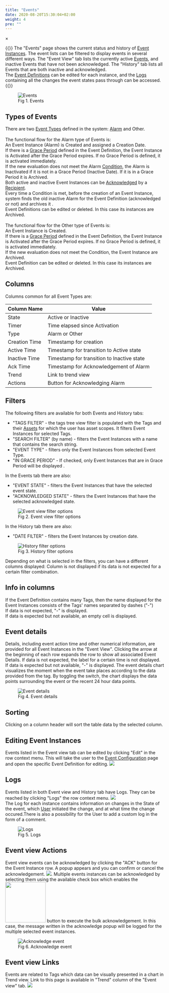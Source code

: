 ```yaml
---
title: "Events"
date: 2020-08-20T15:30:04+02:00
weight: 4
pre: ""
---
```


<!-- The Modal -->
<div id="myModal" class="modal">
  <span class="close">&times;</span>
  <img class="modal-content" id="img01">
  <div id="caption"></div>
</div>

{{<lead>}}
The "Events" page shows the current status and history of [Event Instances](/glossary#event-instance). The event lists can be filtered to display events in several different ways.
The "Event View" tab lists the currently active [Events](/glossary#event), and inactive Events that have not been acknowledged.
The "History" tab lists all Events that are both inactive and acknowledged.<br>
The [Event Definitions](/glossary#event-definition) can be edited for each instance, and the [Logs](/glossary#logs) containing all the changes the event states pass through can be accessed.
{{</lead>}}

<figure class="image_container">
    <img class="center_image myImg" onClick="reply_click(this)"  id="events" src="/eventsTable.png" alt="Events">
    <figcaption>Fig 1. Events</figcaption>
</figure>

## Types of Events
There are two [Event Types](/glossary#event-type) defined in the system: [Alarm](/glossary#alarm) and Other.
<br>
<br />
The functional flow for the Alarm type of Events is:<br>
An Event Instance (Alarm) is Created and assigned a Creation Date.
<br />
If there is a [Grace Period](/glossary#grace-period) defined in the Event Definition, the Event Instance is Activated after the Grace Period expires. If no Grace Period is defined, it is activated immediately.
<br />
If the new evaluation does not meet the Alarm [Condition](/glossary#condition), the Alarm is Inactivated if it is not in a Grace Period (Inactive Date). If it is in a Grace Period it is Archived.
<br />
Both active and inactive Event Instances can be [Acknowledged](/glossary#acknowledge-synonym-ack) by a [Recipient](/glossary#recipient).
<br />
Every time a Condition is met, before the creation of an Event Instance, system finds the old inactive Alarm for the Event Definition (acknowledged or not) and archives it .
<br />
Event Definitions can be edited or deleted. In this case its instances are Archived.
<br />
<br>
The functional flow for the Other type of Events is:<br>
An Event Instance is Created.
<br />
If there is a [Grace Period](/glossary#grace-period) defined in the Event Definition, the Event Instance is Activated after the Grace Period expires. If no Grace Period is defined, it is activated immediately.
<br />
If the new evaluation does not meet the Condition, the Event Instance are Archived.
<br />
Event Definition can be edited or deleted. In this case its instances are Archived.

## Columns
Columns common for all Event Types are:

| Column Name | Value |
|---------|---------|
| State | Active or Inactive |
| Timer | Time elapsed since Activation |
| Type | Alarm or Other
| Creation Time | Timestamp for creation| 
| Active Time | Timestamp for transition to Active state |
| Inactive Time | Timestamp for transition to Inactive state | 
| Ack Time | Timestamp for Acknowledgement of Alarm |
| Trend | Link to trend view | 
| Actions | Button for Acknowledging Alarm | 


## Filters
The following filters are available for both Events and History tabs:
- "TAGS FILTER" - the tags tree view filter is populated with the Tags and their [Assets](/glossary#asset) for which the user has asset scopes. It filters Event Instances for selected Tags.
- "SEARCH FILTER" (by name) - filters the Event Instances with a name that contains the search string.
- "EVENT TYPE" - filters only the Event Instances from selected Event Type.
- "IN GRACE PERIOD" - If checked, only Event Instances that are in Grace Period will be displayed . 

In the Events tab there are also:  
- "EVENT STATE" - filters the Event Instances that have the selected event state.
- "ACKNOWLEDGED STATE" - filters the Event Instances that have the selected acknowledged state.
<figure class="image_container">
    <img class="center_image myImg" onClick="reply_click(this)"  id="Event_view_filters" src="/eventViewFilters.png" alt="Event view filter options">
    <figcaption>Fig 2. Event view filter options</figcaption>
</figure>

In the History tab there are also:  
- "DATE FILTER" - filters the Event Instances by creation date.
<figure class="image_container">
    <img class="center_image myImg" onClick="reply_click(this)"  id="History_filters" src="/historyTabFilters.png" alt="History filter options">
    <figcaption>Fig 3. History filter options</figcaption>
</figure>

Depending on what is selected in the filters, you can have a different columns displayed: Column is not displayed if its data is not expected for a certain filter combination.

## Info in columns 
If the Event Definition contains many Tags, then the name displayed for the Event Instances consists of the Tags' names separated by dashes ("-") <br>
If data is not expected, "-" is displayed. <br />
If data is expected but not available, an empty cell is displayed.

## Event details
Details, including event action time and other numerical information, are provided for all Event Instances in the "Event View". Clicking the arrow at the beginning of each row expands the row to show all associated Event Details. If data is not expected, the label for a certain time is not displayed. If data is expected but not available, "-" is displayed. The event details chart visualizes the moment when the event take places according to the data provided from the tag. By toggling the switch, the chart displays the data points surrounding the event or the recent 24 hour data points.
<figure class="image_container">
    <img class="center_image myImg" onClick="reply_click(this)"  id="event_details" src="/event_details.png" alt="Event details">
    <figcaption>Fig 4. Event details</figcaption>
</figure>

## Sorting
Clicking on a column header will sort the table data by the selected column.

## Editing Event Instances
Events listed in the Event view tab can be edited by clicking "Edit" in the row context menu. This will take the user to the [Event Configuration](/configuration/events) page and open the specific Event Definition for editing.
<img src="/events_view_edit_link.png">

## Logs
Events listed in both Event view and History tab have Logs. They can be reached by clicking "Logs" the row context menu. <img src="/events_view_logs_link.png"> 
<br />
The Log for each instance contains information on changes in the State of the event, which [User](/glossary#user) initiated the change, and at what time the change occured.There is also a possibility for the User to add a custom log in the form of a comment.
<figure class="image_container">
    <img class="center_image myImg" onClick="reply_click(this)"  id="events_view_logs" src="/events_view_logs.png" alt="Logs">
    <figcaption>Fig 5. Logs</figcaption>
</figure>

## Event view Actions
Event view events can be acknowledged by clicking the "ACK" button for the Event Instance row. A popup appears and you can confirm or cancel the acknowledgement. <img src="/events_view_ack_link.png">. Multiple events instances can be acknowledged by selecting them using the available check box which enables the <img src="/ack_selected_button.png" style="width: 8rem"> button to execute the bulk acknowledgement. In this case, the message written in the acknowledge popup will be logged for the multiple selected event instances. 
<figure class="image_container">
    <img class="center_image myImg" onClick="reply_click(this)"  id="events_view_ack_popup" src="/events_view_ack_popup.png" alt="Acknowledge event">
    <figcaption>Fig 6. Acknowledge event</figcaption>
</figure>

## Event view Links
Events are related to Tags which data can be visually presented in a chart in Trend view. Link to this page is available in "Trend" column of the "Event view" tab. <img src="/events_view_trend_link.png" >

<script>
// Get the modal
var modal = document.getElementById("myModal");

var modalImg = document.getElementById("img01");
var captionText = document.getElementById("caption");
function reply_click(img)
{
    modal.style.display = "block";
    modalImg.src = img.src;
    captionText.innerHTML = img.alt;
}

modal.onclick = function() { 
  modal.style.display = "none";
}

document.addEventListener('keyup', function(e) {
    if (e.keyCode == 27) {
        modal.style.display = "none";
    }
});
</script>
